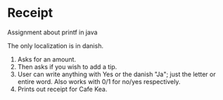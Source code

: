 # Receipt
Assignment about printf in java

The only localization is in danish.

1. Asks for an amount.
2. Then asks  if you wish to add a tip.
  2. User can write anything with Yes or the danish "Ja"; just the letter or entire word. Also works with 0/1 for no/yes respectively.
3. Prints out receipt for Cafe Kea.
